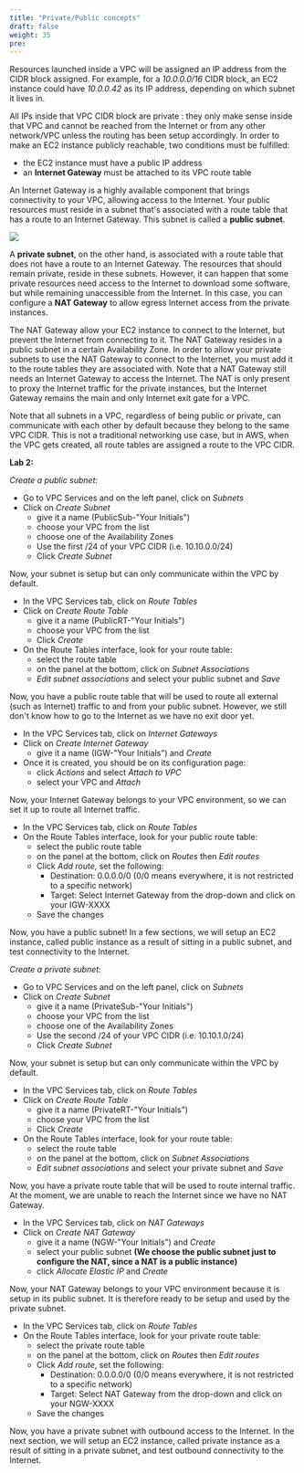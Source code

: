 ```yaml
---
title: "Private/Public concepts"
draft: false
weight: 35
pre: 
---
```


Resources launched inside a VPC will be assigned an IP address from the CIDR block assigned. For example, for a _10.0.0.0/16_ CIDR block, an EC2 instance could have _10.0.0.42_ as its IP address, depending on which subnet it lives in.

All IPs inside that VPC CIDR block are private : they only make sense inside that VPC and cannot be reached from the Internet or from any other network/VPC unless the routing has been setup accordingly. 
In order to make an EC2 instance publicly reachable, two conditions must be fulfilled: 
- the EC2 instance must have a public IP address
- an **Internet Gateway** must be attached to its VPC route table

An Internet Gateway is a highly available component that brings connectivity to your VPC, allowing access to the Internet. Your public resources must reside in a subnet that's associated with a route table that has a route to an Internet Gateway. This subnet is called a **public subnet**. 

<img src='/images/nat-gateway-diagram.png'>

A **private subnet**, on the other hand, is associated with a route table that does not have a route to an Internet Gateway. The resources that should remain private, reside in these subnets. 
However, it can happen that some private resources need access to the Internet to download some software, but while remaining unaccessible from the Internet. In this case, you can configure a **NAT Gateway** to allow egress Internet access from the private instances.

The NAT Gateway allow your EC2 instance to connect to the Internet, but prevent the Internet from connecting to it. The NAT Gateway resides in a public subnet in a certain Availability Zone. In order to allow your private subnets to use the NAT Gateway to connect to the Internet, you must add it to the route tables they are associated with.
Note that a NAT Gateway still needs an Internet Gateway to access the Internet. The NAT is only present to proxy the Internet traffic for the private instances, but the Internet Gateway remains the main and only Internet exit gate for a VPC.

Note that all subnets in a VPC, regardless of being public or private, can communicate with each other by default because they belong to the same VPC CIDR. This is not a traditional networking use case, but in AWS, when the VPC gets created, all route tables are assigned a route to the VPC CIDR.


**Lab 2:**

*Create a public subnet:*

- Go to VPC Services and on the left panel, click on *Subnets*
- Click on *Create Subnet*
    - give it a name (PublicSub-"Your Initials")
    - choose your VPC from the list
    - choose one of the Availability Zones
    - Use the first /24 of your VPC CIDR (i.e. 10.10.0.0/24)
    - Click *Create Subnet*

Now, your subnet is setup but can only communicate within the VPC by default.

- In the VPC Services tab, click on *Route Tables*
- Click on *Create Route Table*
    - give it a name (PublicRT-"Your Initials")
    - choose your VPC from the list
    - Click *Create*
- On the Route Tables interface, look for your route table:
    - select the route table
    - on the panel at the bottom, click on *Subnet Associations*
    - *Edit subnet associations* and select your public subnet and *Save*

Now, you have a public route table that will be used to route all external (such as Internet) traffic to and from your public subnet. However, we still don't know how to go to the Internet as we have no exit door yet.

- In the VPC Services tab, click on *Internet Gateways*
- Click on *Create Internet Gateway*
    - give it a name (IGW-"Your Initials") and *Create*
- Once it is created, you should be on its configuration page:
    - click *Actions* and select *Attach to VPC*
    - select your VPC and *Attach*

Now, your Internet Gateway belongs to your VPC environment, so we can set it up to route all Internet traffic.

- In the VPC Services tab, click on *Route Tables*
- On the Route Tables interface, look for your public route table:
    - select the public route table
    - on the panel at the bottom, click on *Routes* then *Edit routes* 
    - Click *Add route*, set the following:
        - Destination: 0.0.0.0/0   (0/0 means everywhere, it is not restricted to a specific network)
        - Target: Select Internet Gateway from the drop-down and click on your IGW-XXXX
    - Save the changes

Now, you have a public subnet! In a few sections, we will setup an EC2 instance, called public instance as a result of sitting in a public subnet, and test connectivity to the Internet. 


*Create a private subnet:*

- Go to VPC Services and on the left panel, click on *Subnets*
- Click on *Create Subnet*
    - give it a name (PrivateSub-"Your Initials")
    - choose your VPC from the list
    - choose one of the Availability Zones
    - Use the second /24 of your VPC CIDR (i.e. 10.10.1.0/24)
    - Click *Create Subnet*

Now, your subnet is setup but can only communicate within the VPC by default.

- In the VPC Services tab, click on *Route Tables*
- Click on *Create Route Table*
    - give it a name (PrivateRT-"Your Initials")
    - choose your VPC from the list
    - Click *Create*
- On the Route Tables interface, look for your route table:
    - select the route table
    - on the panel at the bottom, click on *Subnet Associations*
    - *Edit subnet associations* and select your private subnet and *Save*

Now, you have a private route table that will be used to route internal traffic. At the moment, we are unable to reach the Internet since we have no NAT Gateway.

- In the VPC Services tab, click on *NAT Gateways*
- Click on *Create NAT Gateway*
    - give it a name (NGW-"Your Initials") and *Create*
    - select your public subnet  **(We choose the public subnet just to configure the NAT, since a NAT is a public instance)**
    - click *Allocate Elastic IP* and *Create*

Now, your NAT Gateway belongs to your VPC environment because it is setup in its public subnet. It is therefore ready to be setup and used by the private subnet.

- In the VPC Services tab, click on *Route Tables*
- On the Route Tables interface, look for your private route table:
    - select the private route table
    - on the panel at the bottom, click on *Routes* then *Edit routes* 
    - Click *Add route*, set the following:
        - Destination: 0.0.0.0/0   (0/0 means everywhere, it is not restricted to a specific network)
        - Target: Select NAT Gateway from the drop-down and click on your NGW-XXXX
    - Save the changes

Now, you have a private subnet with outbound access to the Internet. In the next section, we will setup an EC2 instance, called private instance as a result of sitting in a private subnet, and test outbound connectivity to the Internet. 